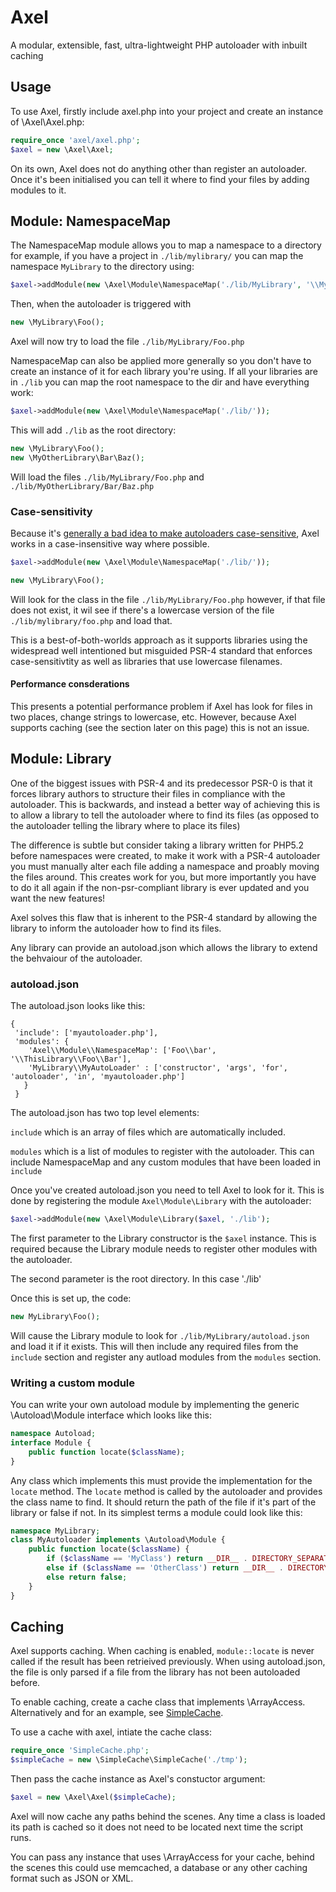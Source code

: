 Axel
====

A modular, extensible, fast, ultra-lightweight PHP autoloader with inbuilt caching

Usage
-----


To use Axel, firstly include axel.php into your project and create an instance of \Axel\Axel.php:

```php
require_once 'axel/axel.php';
$axel = new \Axel\Axel;
```

On its own, Axel does not do anything other than register an autoloader. Once it's been initialised you can tell it where to find your files by adding modules to it.

Module: NamespaceMap
--------------------

The NamespaceMap module allows you to map a namespace to a directory for example, if you have a project in `./lib/mylibrary/` you can map the namespace `MyLibrary` to the directory using:

```php
$axel->addModule(new \Axel\Module\NamespaceMap('./lib/MyLibrary', '\\MyLibrary'));
```

Then, when the autoloader is triggered with

```php
new \MyLibrary\Foo();
```

Axel will now try to load the file `./lib/MyLibrary/Foo.php`


NamespaceMap can also be applied more generally so you don't have to create an instance of it for each library you're using. If all your libraries are in `./lib` you can map the root namespace to the dir and have everything work:

```php
$axel->addModule(new \Axel\Module\NamespaceMap('./lib/'));
```

This will add `./lib` as the root directory:


```php
new \MyLibrary\Foo();
new \MyOtherLibrary\Bar\Baz();
```

Will load the files `./lib/MyLibrary/Foo.php` and `./lib/MyOtherLibrary/Bar/Baz.php`


### Case-sensitivity

Because it's [generally a bad idea to make autoloaders case-sensitive](https://r.je/php-autoloaders-should-not-be-case-sensitive.html), Axel works in a case-insensitive way where possible.


```php
$axel->addModule(new \Axel\Module\NamespaceMap('./lib/'));

new \MyLibrary\Foo();
```

Will look for the class in the file `./lib/MyLibrary/Foo.php`  however, if that file does not exist, it wil see if there's a lowercase version of the file `./lib/mylibrary/foo.php` and load that.

This is a best-of-both-worlds approach as it supports libraries using the widespread well intentioned but misguided PSR-4 standard that enforces case-sensitivtity as well as libraries that use lowercase filenames.

#### Performance consderations 

This presents a potential performance problem if Axel has look for files in two places, change strings to lowercase, etc. However, because Axel supports caching (see the section later on this page) this is not an issue.


 
Module: Library
---------------

One of the biggest issues with PSR-4 and its predecessor PSR-0 is that it forces library authors to structure their files in compliance with the autoloader. This is backwards, and instead a better way of achieving this is to allow a library to tell the autoloader where to find its files (as opposed to the autoloader telling the library where to place its files)

The difference is subtle but consider taking a library written for PHP5.2 before namespaces were created, to make it work with a PSR-4 autoloader you must manually alter each file adding a namespace and proably moving the files around. This creates work for you, but more importantly you have to do it all again if the non-psr-compliant library is ever updated and you want the new features!

Axel solves this flaw that is inherent to the PSR-4 standard by allowing the library to inform the autoloader how to find its files.

Any library can provide an autoload.json which allows the library to extend the behvaiour of the autoloader.

### autoload.json 

The autoload.json looks like this:

```
{
 'include': ['myautoloader.php'],
 'modules': {
    'Axel\\Module\\NamespaceMap': ['Foo\\bar', '\\ThisLibrary\\Foo\\Bar'],
    'MyLibrary\\MyAutoLoader' : ['constructor', 'args', 'for', 'autoloader', 'in', 'myautoloader.php']
   }
 }
```


The autoload.json has two top level elements: 

`include` which is an array of files which are automatically included.  

`modules` which is a list of modules to register with the autoloader. This can include NamespaceMap and any custom modules that have been loaded in `include`


Once you've created autoload.json you need to tell Axel to look for it. This is done by registering the module `Axel\Module\Library` with the autoloader:


```php
$axel->addModule(new \Axel\Module\Library($axel, './lib');
```

The first parameter to the Library constructor is the `$axel` instance. This is required because the Library module needs to register other modules with the autoloader.

The second parameter is the root directory. In this case './lib'

Once this is set up, the code:

```php
new MyLibrary\Foo();
```

Will cause the Library module to look for `./lib/MyLibrary/autoload.json` and load it if it exists. This will then include any required files from the `include` section and register any autload modules from the `modules` section.


### Writing a custom module

You can write your own autoload module by implementing the generic \Autoload\Module interface which looks like this:


```php
namespace Autoload;
interface Module {
	public function locate($className);
}

```

Any class which implements this must provide the implementation for the `locate` method. The `locate` method is called by the autoloader and provides the class name to find. It should return the path of the file if it's part of the library or false if not. In its simplest terms a module could look like this:


```php
namespace MyLibrary;
class MyAutoloader implements \Autoload\Module {
	public function locate($className) {
		if ($className == 'MyClass') return __DIR__ . DIRECTORY_SEPARATOR . 'MyClass.php';
		else if ($className == 'OtherClass') return __DIR__ . DIRECTORY_SEPARATOR . 'OtherClass.php';
		else return false;
	}	
}
```

Caching
-------

Axel supports caching. When caching is enabled, `module::locate` is never called if the result has been retrieived previously. When using autoload.json, the file is only parsed if a file from the library has not been autoloaded before.

To enable caching, create a cache class that implements \ArrayAccess. Alternatively and for an example, see [SimpleCache](https://github.com/TomBZombie/SimpleCache/blob/master/SimpleCache.php).

To use a  cache with axel, intiate the cache class:

```php
require_once 'SimpleCache.php';
$simpleCache = new \SimpleCache\SimpleCache('./tmp');
```

Then pass the cache instance as Axel's constuctor argument:


```php
$axel = new \Axel\Axel($simpleCache);
```

Axel will now cache any paths behind the scenes. Any time a class is loaded its path is cached so it does not need to be located next time the script runs.

You can pass any instance that uses \ArrayAccess for your cache, behind the scenes this could use memcached, a database or any other caching format such as JSON or XML.

